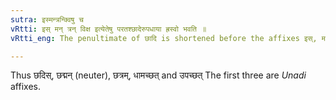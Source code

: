 ```yaml
---
sutra: इस्मन्त्रन्क्विषु च
vRtti: इस् मन् त्रन् विक्ष इत्येतेषु परतश्छादेरुपधाया ह्रस्वो भवति ॥
vRtti_eng: The penultimate of छादि is shortened before the affixes इस्, मन्, त्रन् and क्वि ॥

---
```

Thus छदिस्, छद्मन् (neuter), छत्रम्, धामच्छत् and उपच्छत् The first three are _Unadi_ affixes.